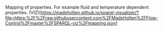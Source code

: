 Mapping of properties. For example fluid and temperature dependent properties. (VIZ)[https://madsholten.github.io/sparql-visualizer/?file=https:%2F%2Fraw.githubusercontent.com%2FMadsHolten%2FFlow-Control%2Fmaster%2FSPARQL-viz%2Fmapping.json]
